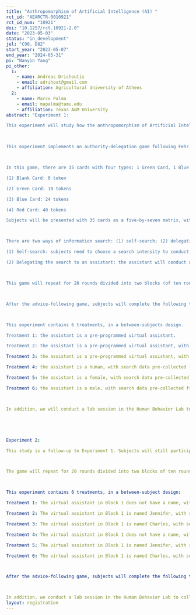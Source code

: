 ```yaml
---
title: "Anthropomorphism of Artificial Intelligence (AI) "
rct_id: "AEARCTR-0010921"
rct_id_num: "10921"
doi: "10.1257/rct.10921-2.0"
date: "2023-05-03"
status: "in_development"
jel: "C90, D82"
start_year: "2023-05-07"
end_year: "2024-05-31"
pi: "Nanyin Yang"
pi_other:
  1:
    - name: Andreas Drichoutis
    - email: adrihout@gmail.com
    - affiliation: Agricultural University of Athens
  2:
    - name: Marco Palma
    - email: mapalma@tamu.edu
    - affiliation: Texas A&M University
abstract: "Experiment 1:
This experiment will study how the anthropomorphism of Artificial Intelligence (AI) (i.e., the gendered design) affects human users' trust and delegation of decision-making to an AI assistant.
 
This experiment implements an authority-delegation game following Fehr et al. (2013), in which subjects are matched with an assistant that can aid them to search for information for a card-picking decision.

In this game, there are 35 cards with four types: 1 Green Card, 1 Blue Card, 1 Red Card, and 32 Blank Cards. The followings are returns from each type of card:
(1) Blank Card: 0 token
(2) Green Card: 10 tokens
(3) Blue Card: 24 tokens
(4) Red Card: 40 tokens
Subjects will be presented with 35 cards as a five-by-seven matrix, with one Green Card, one Blue Card, one Red Card, and 32 Blank Cards. Initially, all cards are hidden and only one Green Card's position is always visible at position 18. Subjects need to conduct an information search. A successful search will uncover the positions of all colored cards and pick the most profitable card.

There are two ways of information search: (1) self-search; (2) delegating the search to an assistant.
(1) Self-search: subjects need to choose a search intensity to conduct a self-search. This search intensity is the probability for the search to be successful (i.e., all cards' positions are uncovered), associated with a cost of tokens following this function: cost = 25*(search intensity)^2. If a successful search occurs, subjects will be able to freely pick a card from all 35 cards with revealed colors.
(2) Delegating the search to an assistant: the assistant will conduct a search with a fixed search intensity (depending on the treatment, explained later). This search is cost-free, but once a successful search occurs, the assistant will automatically pick the Blue Card.

This game will repeat for 20 rounds divided into two blocks (of ten rounds each), occurring in random order. The search intensity of the assistant is 60% in one block and 80% in another. Subjects will be informed about this search intensity in a block only when they enter this block.

After the advice-following game, subjects will complete the following tasks: a lottery-choice decision designed by Eckel & Grossman (2000); a brief implicit association test on gender bias; a questionnaire surveying subjects' perception of assistant's gender, their daily use of virtual assistants, and their trust in others.

This experiment contains 6 treatments, in a between-subjects design.
Treatment 1: the assistant is a pre-programmed virtual assistant.
Treatment 2: the assistant is a pre-programmed virtual assistant, with the name "Mary".
Treatment 3: the assistant is a pre-programmed virtual assistant, with the name "James".
Treatment 4: the assistant is a human, with search data pre-collected from a real human subject in the Human Behavior Lab. The gender is not revealed.
Treatment 5: the assistant is a female, with search data pre-collected from a real female subject in the Human Behavior Lab. This subject will pick a fictitious name to present herself.
Treatment 6: the assistant is a male, with search data pre-collected from a real male subject in the Human Behavior Lab. This subject will pick a fictitious name to present himself.

In addition, we will conduct a lab session in the Human Behavior Lab to collect the data for the human assistant. Subjects will be invited to the lab to conduct 20 rounds of information search, divided into two blocks of ten rounds. In each block, they can choose a search intensity of either 60% or 80% and conduct the 10 trials of search with this chosen intensity. Their search results will be recorded. And they need to report their gender and pick a fictitious name from a given list of names to represent themselves. They will be informed that their data might be used for future research.


Experiment 2:
This study is a follow-up to Experiment 1. Subjects will still participate in an advice-following game, but the procedure is slightly different and it is designed to answer the question of whether interactions with gendered VA pose concerns for enforcing stereotypes and biases in subsequent interactions with humans.

The game will repeat for 20 rounds divided into two blocks of ten rounds. In Block 1, subjects will be interacting with a virtual assistant, whose characteristics vary by treatment conditions (explained later). In Block 2, subjects will choose among one of four human assistants (two male names and two female names) whose search intensities are always high-quality, 80%, and then play the games with their chosen human assistant.

This experiment contains 6 treatments, in a between-subject design:
Treatment 1: The virtual assistant in Block 1 does not have a name, with search intensity of 60%.
Treatment 2: The virtual assistant in Block 1 is named Jennifer, with search intensity of 60%.
Treatment 3: The virtual assistant in Block 1 is named Charles, with search intensity of 60%.
Treatment 4: The virtual assistant in Block 1 does not have a name, with search intensity of 80%.
Treatment 5: The virtual assistant in Block 1 is named Jennifer, with search intensity of 80%.
Treatment 6: The virtual assistant in Block 1 is named Charles, with search intensity of 80%.

After the advice-following game, subjects will complete the following tasks: a lottery-choice decision designed by Eckel&Grossman (2000); a brief implicit association test on gender bias; a questionnaire surveying subjects' perception of assistant's gender, their daily use of virtual assistants, and their trust in others.

In addition, we conduct a lab session in the Human Behavior Lab to collect data for the human assistant. The game procedure is similar to the lab session in Experiment 1, except that we excluded "Jennifer" and "Charles" from the fictitious name list for subjects."
layout: registration
---
```


